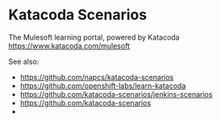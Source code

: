 # Katacoda Scenarios

The Mulesoft learning portal, powered by Katacoda https://www.katacoda.com/mulesoft

See also:
- https://github.com/napcs/katacoda-scenarios
- https://github.com/openshift-labs/learn-katacoda
- https://github.com/katacoda-scenarios/jenkins-scenarios
- https://github.com/katacoda-scenarios
- 